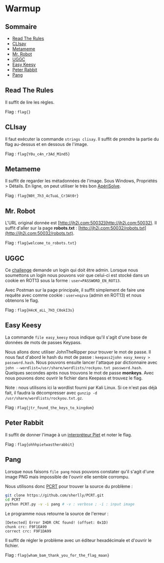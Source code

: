 # Warmup

## Sommaire

- [Read The Rules](#read-the-rules)
- [CLIsay](#clisay)
- [Metameme](#metameme)
- [Mr. Robot](#mr-robot)
- [UGGC](#uggc)
- [Easy Keesy](#easy-keesy)
- [Peter Rabbit](#peter-rabbit)
- [Pang](#pang)

## Read The Rules

Il suffit de lire les règles.

Flag : `flag{}`

## CLIsay

Il faut exécuter la commande `strings clisay`. Il suffit de prendre la partie du flag au-dessus et en dessous de l'image.

Flag : `flag{Y0u_c4n_r3Ad_M1nd5}`

## Metameme

Il suffit de regarder les métadonnées de l'image. Sous Windows, Propriétés > Détails.
En ligne, on peut utiliser le très bon [ApériSolve](https://aperisolve.fr/).

Flag : `flag{N0t_7h3_4cTuaL_Cr3At0r}`

## Mr. Robot

L'URL original donnée est [http://jh2i.com:50032](http://jh2i.com:50032). Il suffit d'aller sur la page **robots.txt** : [http://jh2i.com:50032/robots.txt](http://jh2i.com:50032/robots.txt).

Flag : `flag{welcome_to_robots.txt}`

## UGGC

Ce [challenge](http://jh2i.com:50018/) demande un login qui doit être admin. Lorsque nous soumettons un login nous pouvons voir que celui-ci est stocké dans un cookie en ROT13 sous la forme : `user=PASSWORD_EN_ROT13`.

Avec Postman sur la page principale, il suffit simplement de faire une requête avec comme cookie : `user=nqzva` (admin en ROT13) et nous obtenons le flag.

Flag : `flag{H4cK_aLL_7H3_C0okI3s}`

## Easy Keesy

La commande `file easy_keesy` nous indique qu'il s'agit d'une base de données de mots de passes Keypass.

Nous allons donc utiliser JohnTheRipper pour trouver le mot de passe. Il nous faut d'abord le hash du mot de passe : `keepass2john easy_keesy > password.hash`. Nous pouvons ensuite lancer l'attaque par dictionnaire avec `john --wordlist=/usr/share/wordlists/rockyou.txt password.hash`. Quelques secondes après nous trouvons le mot de passe **monkeys**. Avec nous pouvons donc ouvrir le fichier dans Keepass et trouvez le flag.

Note : nous utilisons ici la wordlist fourni par Kali Linux. Si ce n'est pas déjà fait, il faudra la décompresser avec `gunzip -d /usr/share/wordlists/rockyou.txt.gz`.

Flag : `Flag{jtr_found_the_keys_to_kingdom}`

## Peter Rabbit

Il suffit de donner l'image à un [interpréteur Piet](https://www.bertnase.de/npiet/npiet-execute.php) et noter le flag.

Flag : `flag{ohhhpietwastherabbit}`

## Pang

Lorsque nous faisons `file pang` nous pouvons constater qu'il s'agit d'une image PNG mais impossible de l'ouvrir elle semble corrompu.

Nous utilisons donc [PCRT](https://github.com/sherlly/PCRT) pour trouver la source du problème :

```sh
git clone https://github.com/sherlly/PCRT.git
cd PCRT
python PCRT.py -v -i pang # -v : verbose ; -i : input image
```

Le programme nous retourne la source de l'erreur :

```
[Detected] Error IHDR CRC found! (offset: 0x1D)
chunk crc: F9F1EA99
correct crc: F9F1DA99
```

Il suffit de régler le problème avec un éditeur hexadécimale et d'ouvrir le fichier.

Flag : `flag{wham_bam_thank_you_for_the_flag_maan}`
